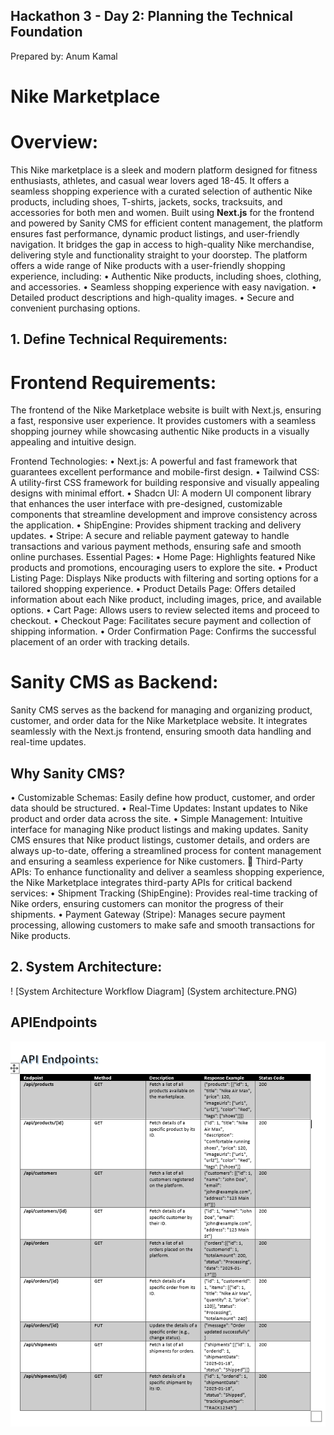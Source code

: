 ## Hackathon 3 - Day 2: Planning the Technical Foundation
Prepared by: Anum Kamal

# Nike Marketplace

# Overview:

This Nike marketplace is a sleek and modern platform designed for fitness enthusiasts, athletes, and casual wear lovers aged 18-45. It offers a seamless shopping experience with a curated selection of authentic Nike products, including shoes, T-shirts, jackets, socks, tracksuits, and accessories for both men and women. Built using **Next.js** for the frontend and powered by Sanity CMS for efficient content management, the platform ensures fast performance, dynamic product listings, and user-friendly navigation. It bridges the gap in access to high-quality Nike merchandise, delivering style and functionality straight to your doorstep.
The platform offers a wide range of Nike products with a user-friendly shopping experience, including:
•	Authentic Nike products, including shoes, clothing, and accessories.
•	Seamless shopping experience with easy navigation.
•	Detailed product descriptions and high-quality images.
•	Secure and convenient purchasing options.

## 1. Define Technical Requirements:

# Frontend Requirements: 
 The frontend of the Nike Marketplace website is built with Next.js, ensuring a fast, responsive user experience. It provides customers with a seamless shopping journey while showcasing authentic Nike products in a visually appealing and intuitive design.

Frontend Technologies:
•	Next.js: A powerful and fast framework that guarantees excellent performance and mobile-first design.
•	Tailwind CSS: A utility-first CSS framework for building responsive and visually appealing designs with minimal effort.
•	Shadcn UI: A modern UI component library that enhances the user interface with pre-designed, customizable components that streamline development and improve consistency across the application.
•	ShipEngine: Provides shipment tracking and delivery updates.
•	Stripe: A secure and reliable payment gateway to handle transactions and various payment methods, ensuring safe and smooth online purchases.
Essential Pages:
•	Home Page: Highlights featured Nike products and promotions, encouraging users to explore the site.
•	Product Listing Page: Displays Nike products with filtering and sorting options for a tailored shopping experience.
•	Product Details Page: Offers detailed information about each Nike product, including images, price, and available options.
•	Cart Page: Allows users to review selected items and proceed to checkout.
•	Checkout Page: Facilitates secure payment and collection of shipping information.
•	Order Confirmation Page: Confirms the successful placement of an order with tracking details.

 # Sanity CMS as Backend: 
Sanity CMS serves as the backend for managing and organizing product, customer, and order data for the Nike Marketplace website. It integrates seamlessly with the Next.js frontend, ensuring smooth data handling and real-time updates.

## Why Sanity CMS?
•	Customizable Schemas: Easily define how product, customer, and order data should be structured.
•	Real-Time Updates: Instant updates to Nike product and order data across the site.
•	Simple Management: Intuitive interface for managing Nike product listings and making updates.
Sanity CMS ensures that Nike product listings, customer details, and orders are always up-to-date, offering a streamlined process for content management and ensuring a seamless experience for Nike customers.
	Third-Party APIs: To enhance functionality and deliver a seamless shopping experience, the Nike Marketplace integrates third-party APIs for critical backend services:
•	Shipment Tracking (ShipEngine): Provides real-time tracking of Nike orders, ensuring customers can monitor the progress of their shipments.
•	Payment Gateway (Stripe): Manages secure payment processing, allowing customers to make safe and smooth transactions for Nike products.

## 2. System Architecture:
 
! [System Architecture Workflow Diagram] (System architecture.PNG)

## APIEndpoints

![APIEndpoints](API-Endpoints.png)

